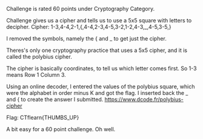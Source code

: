 Challenge is rated 60 points under Cryptography Category.

Challenge gives us a cipher and tells us to use a 5x5 square with letters to decipher.
Cipher:
1-3,4-4,2-1,{,4-4,2-3,4-5,3-2,1-2,4-3,_,4-5,3-5,}

I removed the symbols, namely the { and _ to get just the cipher.

Theres's only one cryptography practice that uses a 5x5 cipher, and it is called the polybius cipher.

The cipher is basically coordinates, to tell us which letter comes first.
So 1-3 means Row 1 Column 3.

Using an online decoder, I entered the values of the polybius square, which were the alphabet in order minus K and got the flag.
I inserted back the _ and { to create the answer I submitted. 
https://www.dcode.fr/polybius-cipher

Flag: CTflearn{THUMBS_UP}

A bit easy for a 60 point challenge. Oh well.

